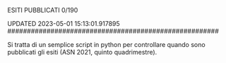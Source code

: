 ESITI PUBBLICATI 0/190 

UPDATED 2023-05-01 15:13:01.917895
######################################################

Si tratta di un semplice script in python per controllare quando sono pubblicati gli esiti (ASN 2021, quinto quadrimestre).

